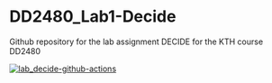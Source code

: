 # DD2480_Lab1-Decide
Github repository for the lab assignment DECIDE for the KTH course DD2480

[![lab_decide-github-actions](https://github.com/oscarzhpersson/DD2480_Lab1-Decide/actions/workflows/decide-github-actions.yml/badge.svg)](https://github.com/oscarzhpersson/DD2480_Lab1-Decide/actions/workflows/decide-github-actions.yml)

